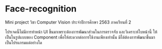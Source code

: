 # Face-recognition
Mini project วิชา Computer Vision ประจำปีการศึกษา 2563 ภาคเรียนที่ 2

โปรเจคนี้ไม่มีการทำหน้า UI ขึ้นมาเพราะต้องการพัฒนาส่วนในการตรวจจับ และวิเคราะห์ใบหน้านี้
ให้เป็นในรูปแบบของ Component เพื่อให้สะดวกต่อการใช้งานเพียงเท่านั้น มิได้ต้องการพัฒนาขึ้นมาเป็นโปรแกรมแต่อย่างใด
